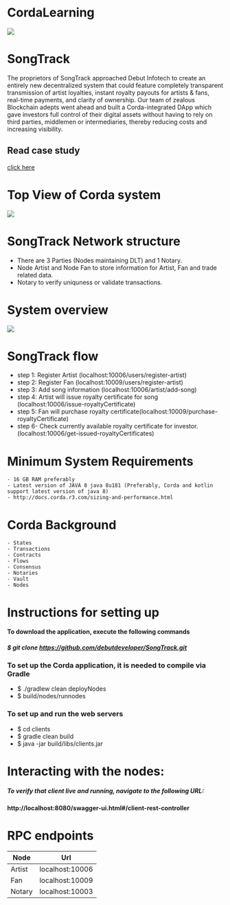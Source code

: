 # CordaLearning
![](https://i.ibb.co/KDnsFhW/687474703a2f2f7777772e636f7264612e6e65742f696d672f636f7264616c6f676f2e706e67.png)

# SongTrack
The proprietors of SongTrack approached Debut Infotech to create an entirely new decentralized system that could feature completely transparent transmission of artist loyalties, instant royalty payouts for artists & fans, real-time payments, and clarity of ownership. Our team of zealous Blockchain adepts went ahead and built a Corda-integrated DApp which gave investors full control of their digital assets without having to rely on third parties, middlemen or intermediaries, thereby reducing costs and increasing visibility. 

## Read case study
[click here](https://www.debutinfotech.com/pages/corda/images/SongTrack.pdf)


# Top View of Corda system 

![](https://i.ibb.co/j60hgLN/node-diagram.png)


# SongTrack Network structure
   - There are 3 Parties (Nodes maintaining DLT) and 1 Notary.
   - Node Artist and Node Fan to store information for Artist, Fan and trade related data.
   - Notary to verify uniquness or validate transactions.
     
     
 # System overview 
 ![](https://www.debutinfotech.com/pages/corda/images/sound-study.png)

 
 # SongTrack flow
  - step 1: Register Artist (localhost:10006/users/register-artist)
  - step 2: Register Fan (localhost:10009/users/register-artist)
  - step 3: Add song information (localhost:10006/artist/add-song)
  - step 4: Artist will issue royalty certificate for song (localhost:10006/issue-royaltyCertificate)
  - step 5: Fan will purchase royalty certificate(localhost:10009/purchase-royaltyCertificate)
  - step 6- Check currently available royalty certificate for investor. (localhost:10006/get-issued-royaltyCertificates)
    
 # Minimum System Requirements
    - 16 GB RAM preferably
    - Latest version of JAVA 8 java 8u181 (Preferably, Corda and kotlin support latest version of java 8)
    - http://docs.corda.r3.com/sizing-and-performance.html
    
 # Corda Background
    - States
    - Transactions
    - Contracts
    - Flows
    - Consensus
    - Notaries
    - Vault
    - Nodes
    
    
# Instructions for setting up

#### To download the application, execute the following commands
   ##### $ git clone https://github.com/debutdeveloper/SongTrack.git
 
### To set up the Corda application, it is needed to compile via Gradle
   - $ ./gradlew clean deployNodes
   - $ build/nodes/runnodes

### To set up and run the web servers 
   - $ cd clients
   - $ gradle clean build
   - $ java -jar build/libs/clients.jar
 
# Interacting with the nodes: 
##### To verify that client  live and running, navigate to the following URL:
####  http://localhost:8080/swagger-ui.html#/client-rest-controller

# RPC endpoints

|       Node     |        Url         |
| -------------- | -----------------  |
|     Artist     |  localhost:10006   |
|      Fan       |  localhost:10009   |
|    Notary      |  localhost:10003   |

    
    
    
    


    
    

